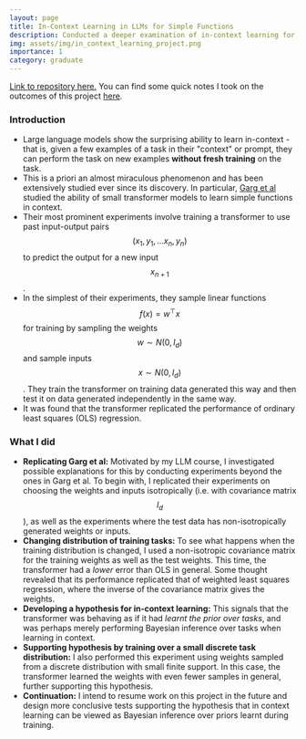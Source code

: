 ```yaml
---
layout: page
title: In-Context Learning in LLMs for Simple Functions
description: Conducted a deeper examination of in-context learning for simple functions using small LLMs. Builds off of experiments by Garg et al.
img: assets/img/in_context_learning_project.png
importance: 1
category: graduate
---
```


[Link to repository here.](https://github.com/Chinmaya-Kausik/in-context-learning-small/) You can find some quick notes I took on the outcomes of this project [here](https://drive.google.com/file/d/159J-xDrdsVdrDzcy4Nr_MDOWoMCuvUUu/view?usp=sharing).

### Introduction
* Large language models show the surprising ability to learn in-context - that is, given a few examples of a task in their "context" or prompt, they can perform the task on new examples **without fresh training** on the task.
* This is a priori an almost miraculous phenomenon and has been extensively studied ever since its discovery. In particular, [Garg et al](https://arxiv.org/pdf/2208.01066) studied the ability of small transformer models to learn simple functions in context.
* Their most prominent experiments involve training a transformer to use past input-output pairs $$(x_1,y_1, \dots x_n, y_n)$$ to predict the output for a new input $$x_{n+1}$$.
* In the simplest of their experiments, they sample linear functions $$f(x) = w^\top x$$ for training by sampling the weights $$w \sim N(0,I_d)$$ and sample inputs $$x \sim N(0,I_d)$$. They train the transformer on training data generated this way and then test it on data generated independently in the same way.
* It was found that the transformer replicated the performance of ordinary least squares (OLS) regression.

### What I did
* **Replicating Garg et al:** Motivated by my LLM course, I investigated possible explanations for this by conducting experiments beyond the ones in Garg et al. To begin with, I replicated their experiments on choosing the weights and inputs isotropically (i.e. with covariance matrix $$I_d$$), as well as the experiments where the test data has non-isotropically generated weights or inputs.
* **Changing distribution of training tasks:** To see what happens when the training distribution is changed, I used a non-isotropic covariance matrix for the training weights as well as the test weights. This time, the transformer had a _lower_ error than OLS in general. Some thought revealed that its performance replicated that of weighted least squares regression, where the inverse of the covariance matrix gives the weights.
* **Developing a hypothesis for in-context learning:** This signals that the transformer was behaving as if it had _learnt the prior over tasks_, and was perhaps merely performing Bayesian inference over tasks when learning in context.
* **Supporting hypothesis by training over a small discrete task distribution:** I also performed this experiment using weights sampled from a discrete distribution with small finite support. In this case, the transformer learned the weights with even fewer samples in general, further supporting this hypothesis.
* **Continuation:** I intend to resume work on this project in the future and design more conclusive tests supporting the hypothesis that in context learning can be viewed as Bayesian inference over priors learnt during training.
